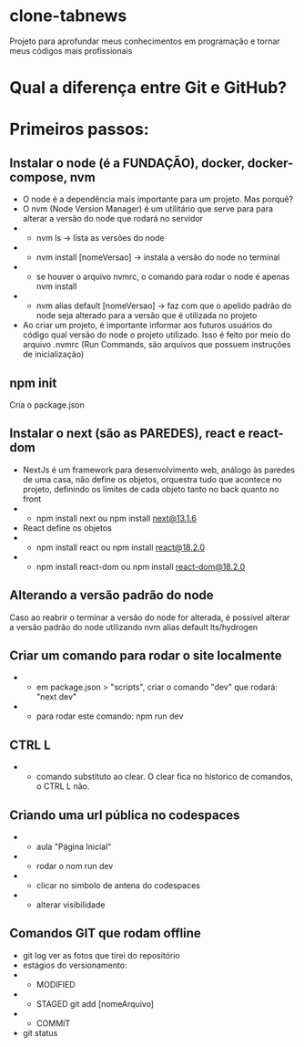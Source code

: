 # clone-tabnews
Projeto para aprofundar meus conhecimentos em programação e tornar meus códigos mais profissionais
# Qual a diferença entre Git e GitHub?

# Primeiros passos:
## Instalar o node (é a FUNDAÇÃO), docker, docker-compose, nvm
- O node é a dependência mais importante para um projeto. Mas porquê? 
- O nvm (Node Version Manager) é um utilitário que serve para para alterar a versão do node que rodará no servidor 
- - nvm ls -> lista as versões do node
- - nvm install [nomeVersao] -> instala a versão do node no terminal
- - se houver o arquivo nvmrc, o comando para rodar o node é apenas nvm install
- - nvm alias default [nomeVersao] -> faz com que o apelido padrão do node seja alterado para a versão que é utilizada no projeto
- Ao criar um projeto, é importante informar aos futuros usuários do código qual versão do node o projeto utilizado. Isso é feito por meio do arquivo .nvmrc (Run Commands, são arquivos que possuem instruções de inicialização)  
## npm init 
Cria o package.json
## Instalar o next (são as PAREDES), react e react-dom
- NextJs é um framework para desenvolvimento web, análogo às paredes de uma casa, não define os objetos, orquestra tudo que acontece no projeto, definindo os limites de cada objeto tanto no back quanto no front
- - npm install next ou npm install next@13.1.6
- React define os objetos
- - npm install react ou npm install react@18.2.0
- - npm install react-dom ou npm install react-dom@18.2.0
## Alterando a versão padrão do node
Caso ao reabrir o terminar a versão do node for alterada, é possível alterar a versão padrão do node utilizando nvm alias default lts/hydrogen
## Criar um comando para rodar o site localmente
- - em package.json > "scripts", criar o comando "dev" que rodará: "next dev"
- - para rodar este comando: npm run dev
## CTRL L
- - comando substituto ao clear. O clear fica no historico de comandos, o CTRL L não.
## Criando uma url pública no codespaces
- - aula "Página Inicial"
- -  rodar o nom run dev
- - clicar no simbolo de antena do codespaces
- - alterar visibilidade
## Comandos GIT que rodam offline
- git log ver as fotos que tirei do repositório
- estágios do versionamento:
- - MODIFIED
- - STAGED git add [nomeArquivo]
- - COMMIT
- git status
